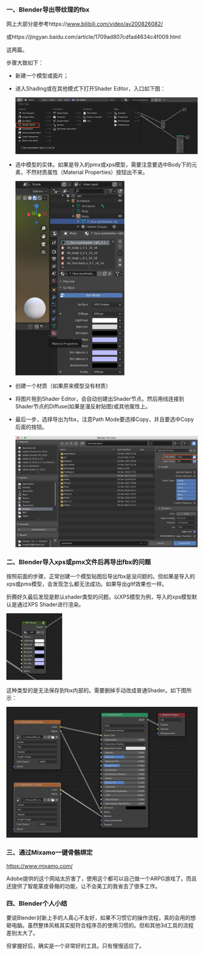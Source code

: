 ### 一、Blender导出带纹理的fbx

网上大部分是参考https://www.bilibili.com/video/av200826082/

或https://jingyan.baidu.com/article/1709ad807cdfad4634c4f009.html

这两篇。

步骤大致如下：

* 新建一个模型或面片；

* 进入Shading或在其他模式下打开Shader Editor，入口如下图：

  ![image-20211214231950552](.asserts/image-20211214231950552.png)

* 选中模型的实体。如果是导入的pmx或xps模型，需要注意要选中Body下的元素，不然材质属性（Material Properties）按钮出不来。

  <img src=".asserts/image-20211214232204061.png" alt="image-20211214232204061" style="zoom:50%;" />

* 创建一个材质（如果原来模型没有材质）

* 将图片拖到Shader Editor，会自动创建出Shader节点。然后用线连接到Shader节点的Diffuse(如果是漫反射贴图)或其他属性上。

* 最后一步，选择导出为fbx，注意Path Mode要选择Copy，并且要选中Copy后面的按钮。

  ![image-20211214232434857](.asserts/image-20211214232434857.png)



### 二、Blender导入xps或pmx文件后再导出fbx的问题

按照前面的步骤，正常创建一个模型贴图后导出fbx是没问题的。但如果是导入的xps或pmx模型，会发现怎么都无法成功。如果导出gltf效果也一样。

折腾好久最后发现是默认shader类型的问题。以XPS模型为例，导入的xps模型默认是通过XPS Shader进行渲染。

<img src=".asserts/image-20211214233114500.png" alt="image-20211214233114500" style="zoom:33%;" />

这种类型的是无法保存到fbx内部的。需要删掉手动改成普通Shader。如下图所示：

<img src=".asserts/image-20211214233257987.png" alt="image-20211214233257987" style="zoom:50%;" />



### 三、通过Mixamo一键骨骼绑定

https://www.mixamo.com/

Adobe提供的这个网站太厉害了，使用这个都可以自己做一个ARPG游戏了。而且还提供了智能蒙皮骨骼的功能，让不会美工的我省去了很多工作。



### 四、Blender个人小结

要说Blender对新上手的人真心不友好，如果不习惯它的操作流程，真的会用的想砸电脑。虽然整体风格其实挺符合程序员的使用习惯的。但和其他3d工具的流程差别太大了。

但掌握好后，确实是一个非常好的工具。只有慢慢适应了。


